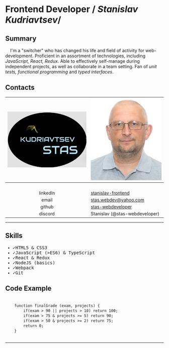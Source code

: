# Frontend Developer / _Stanislav Kudriavtsev_/

## Summary

&nbsp;&nbsp;&nbsp;&nbsp;I'm a "switcher" who has changed his life and field of activity for web-development.
Proficient in an assortment of technologies, including <em>JavaScript, React, Redux</em>.
Able to effectively self-manage during independent projects, as well as collaborate in a team setting.
Fan of <em>unit tests, functional programming</em> and <em>typed interfaces</em>.

## Contacts

| ![my Logo](assets/Logo_450.jpg "My Logo") | ![my Face](assets/MyFace_cr_280.jpg "I Am formal")                    |
| :---------------------------------------: | :-------------------------------------------------------------------- |
|              <img width=300>              | <img width=280>                                                       |
|                 linkedIn                  | [stanislav-frontend](https://www.linkedin.com/in/stanislav-frontend/) |
|                   email                   | stas.webdev@yahoo.com                                                 |
|                  github                   | [stas-webdeveloper](https://github.com/stas-webdeveloper)             |
|                  discord                  | Stanislav (@stas-webdeveloper)                                        |

---

## Skills

<samp>

- ✓HTML5 & CSS3
- ✓JavaScript (>ES6) & TypeScript
- ✓React & Redux
- ✓NodeJS (basics)
- ✓Webpack
- ✓Git

</samp>

## Code Example

<pre>
  <code class="code">
    function finalGrade (exam, projects) {
        if(exam > 90 || projects > 10) return 100;
        if(exam > 75 & projects >= 5) return 90;
        if(exam > 50 & projects >= 2) return 75;
        return 0;
    }
  </code>
</pre>

---
